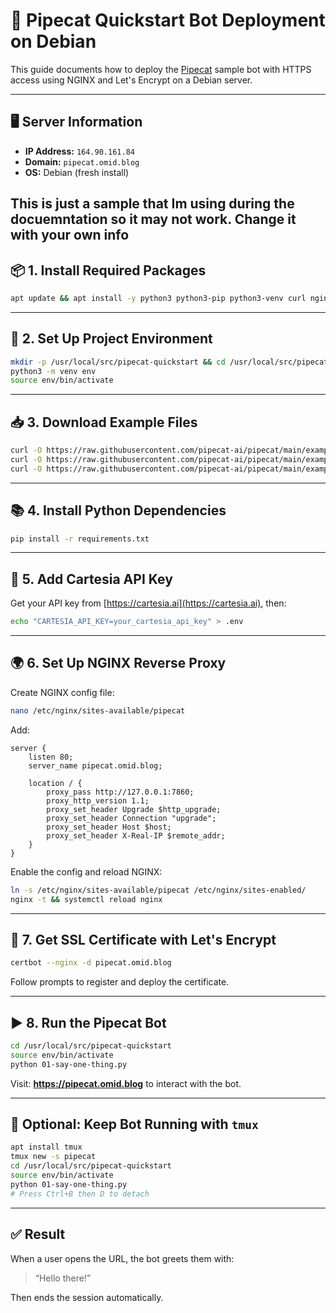 # 🚀 Pipecat Quickstart Bot Deployment on Debian

This guide documents how to deploy the [Pipecat](https://github.com/pipecat-ai/pipecat) sample bot with HTTPS access using NGINX and Let's Encrypt on a Debian server.

---

## 🖥️ Server Information

- **IP Address:** `164.90.161.84`
- **Domain:** `pipecat.omid.blog`
- **OS:** Debian (fresh install)

This is just a sample that Im using during the docuemntation so it may not work. Change it with your own info
---

## 📦 1. Install Required Packages

```bash
apt update && apt install -y python3 python3-pip python3-venv curl nginx certbot python3-certbot-nginx
```

---

## 📁 2. Set Up Project Environment

```bash
mkdir -p /usr/local/src/pipecat-quickstart && cd /usr/local/src/pipecat-quickstart
python3 -m venv env
source env/bin/activate
```

---

## 📥 3. Download Example Files

```bash
curl -O https://raw.githubusercontent.com/pipecat-ai/pipecat/main/examples/foundational/01-say-one-thing.py
curl -O https://raw.githubusercontent.com/pipecat-ai/pipecat/main/examples/foundational/run.py
curl -O https://raw.githubusercontent.com/pipecat-ai/pipecat/main/examples/foundational/requirements.txt
```

---

## 📚 4. Install Python Dependencies

```bash
pip install -r requirements.txt
```

---

## 🔑 5. Add Cartesia API Key

Get your API key from [https://cartesia.ai](https://cartesia.ai), then:

```bash
echo "CARTESIA_API_KEY=your_cartesia_api_key" > .env
```

---

## 🌍 6. Set Up NGINX Reverse Proxy

Create NGINX config file:

```bash
nano /etc/nginx/sites-available/pipecat
```

Add:
```nginx
server {
    listen 80;
    server_name pipecat.omid.blog;

    location / {
        proxy_pass http://127.0.0.1:7860;
        proxy_http_version 1.1;
        proxy_set_header Upgrade $http_upgrade;
        proxy_set_header Connection "upgrade";
        proxy_set_header Host $host;
        proxy_set_header X-Real-IP $remote_addr;
    }
}
```

Enable the config and reload NGINX:

```bash
ln -s /etc/nginx/sites-available/pipecat /etc/nginx/sites-enabled/
nginx -t && systemctl reload nginx
```

---

## 🔐 7. Get SSL Certificate with Let's Encrypt

```bash
certbot --nginx -d pipecat.omid.blog
```

Follow prompts to register and deploy the certificate.

---

## ▶️ 8. Run the Pipecat Bot

```bash
cd /usr/local/src/pipecat-quickstart
source env/bin/activate
python 01-say-one-thing.py
```

Visit: **https://pipecat.omid.blog** to interact with the bot.

---

## 📌 Optional: Keep Bot Running with `tmux`

```bash
apt install tmux
tmux new -s pipecat
cd /usr/local/src/pipecat-quickstart
source env/bin/activate
python 01-say-one-thing.py
# Press Ctrl+B then D to detach
```

---

## ✅ Result

When a user opens the URL, the bot greets them with:

> “Hello there!”

Then ends the session automatically.
